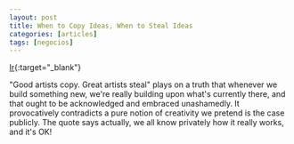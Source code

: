 ```yaml
---
layout: post
title: When to Copy Ideas, When to Steal Ideas
categories: [articles]
tags: [negocios]
---
```


[Ir](https://davnicwil.com/when-to-copy-ideas-when-to-steal-ideas/){:target="_blank"}

"Good artists copy. Great artists steal" plays on a truth that whenever we build something new, we're really building upon what's currently there, and that ought to be acknowledged and embraced unashamedly. It provocatively contradicts a pure notion of creativity we pretend is the case publicly. The quote says actually, we all know privately how it really works, and it's OK!

<!--more-->
